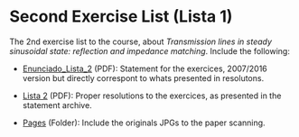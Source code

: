 # Second Exercise List (Lista 1)

The 2nd exercise list to the course, about *Transmission lines in steady sinusoidal state: reflection and impedance matching*.
Include the following:

* [Enunciado_Lista_2](https://github.com/JoaoPCalazans/Ondas-e-Linhas/blob/main/Lista%202/Enunciado%20Lista%202.pdf) (PDF): Statement for the exercices, 2007/2016 version but directly correspont to whats presented in resolutons.

* [Lista 2](https://github.com/JoaoPCalazans/Ondas-e-Linhas/blob/main/Lista%202/Lista%202.pdf) (PDF): Proper resolutions to the exercices, as presented in the statement archive.

* [Pages](https://github.com/JoaoPCalazans/Ondas-e-Linhas/tree/main/Lista%202/Pages) (Folder): Include the originals JPGs to the paper scanning.

